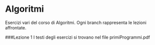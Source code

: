 Algoritmi
=========

Esercizi vari del corso di Algoritmi.
Ogni branch rappresenta le lezioni affrontate.

###Lezione 1
I testi degli esercizi si trovano nel file primiProgrammi.pdf